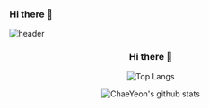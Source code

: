 ### Hi there 👋

<!--
**eilsamo600/eilsamo600** is a ✨ _special_ ✨ repository because its `README.md` (this file) appears on your GitHub profile.

Here are some ideas to get you started:

- 🔭 I’m currently working on ...
- 🌱 I’m currently learning ...
- 👯 I’m looking to collaborate on ...
- 🤔 I’m looking for help with ...
- 💬 Ask me about ...
- 📫 How to reach me: ...
- 😄 Pronouns: ...
- ⚡ Fun fact: ...
-->


![header](https://capsule-render.vercel.app/api?type=waving&color=auto&height=300&section=header&text=chae%20yeon&fontSize=90&animation=fadeIn&fontAlignY=38&desc=&descAlignY=51&descAlign=62)
 <div align=center>

### Hi there 👋
 
![Top Langs](https://github-readme-stats.vercel.app/api/top-langs/?username=eilsamo600&layout=compact&theme=solarized-light)
 
![ChaeYeon's github stats](https://github-readme-stats.vercel.app/api?username=eilsamo600&show_icons=true&theme=react)  
